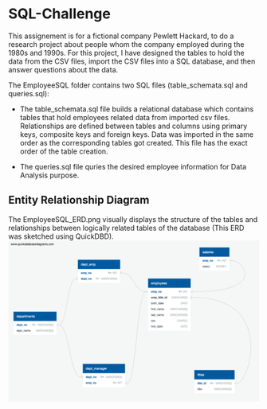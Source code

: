 # SQL-Challenge

This assignement is for a fictional company Pewlett Hackard, to do a research project about people whom the company employed during the 1980s and 1990s. For this project, I have designed the tables to hold the data from the CSV files, import the CSV files into a SQL database, and then answer questions about the data. 

The EmployeeSQL folder contains two SQL files (table_schemata.sql and queries.sql):

* The table_schemata.sql file builds a relational database which contains tables that hold employees related data from imported csv files. Relationships are defined between tables and columns using primary keys, composite keys and foreign keys. Data was imported in the same order as the corresponding tables got created. This file has the exact order of the table creation.

* The queries.sql file quries the desired employee information for Data Analysis purpose.


## Entity Relationship Diagram

The EmployeeSQL_ERD.png visually displays the structure of the tables and relationships between logically related tables of the database (This ERD was sketched using QuickDBD).
![ERD](EmployeeSQL_ERD.png)